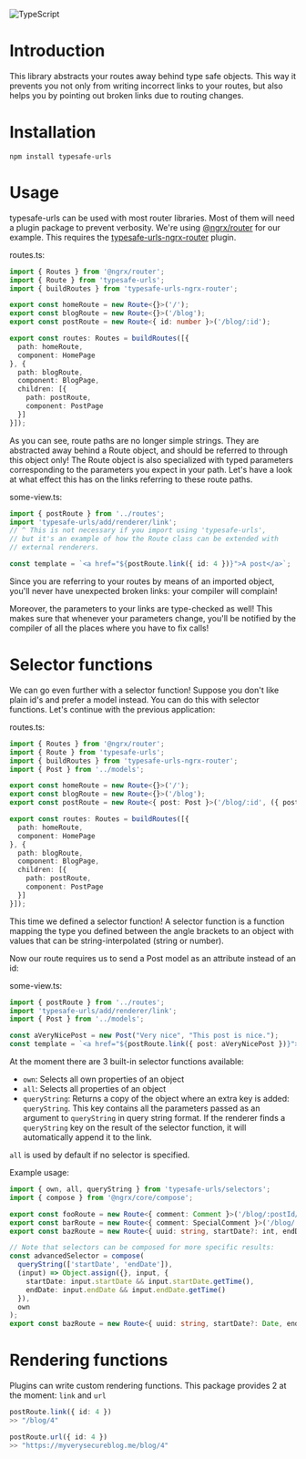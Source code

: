 ![TypeScript](https://badges.frapsoft.com/typescript/version/typescript-next.svg?v=101)

# Introduction
This library abstracts your routes away behind type safe objects.
This way it prevents you not only from writing incorrect links to your routes,
but also helps you by pointing out broken links due to routing changes.

# Installation

```
npm install typesafe-urls
```

# Usage
typesafe-urls can be used with most router libraries. Most of them will need
a plugin package to prevent verbosity. We're using [@ngrx/router](https://github.com/ngrx/router) for our example.
This requires the [typesafe-urls-ngrx-router](https://github.com/angryzor/typesafe-urls-ngrx-router) plugin.

routes.ts:
```typescript
import { Routes } from '@ngrx/router';
import { Route } from 'typesafe-urls';
import { buildRoutes } from 'typesafe-urls-ngrx-router';

export const homeRoute = new Route<{}>('/');
export const blogRoute = new Route<{}>('/blog');
export const postRoute = new Route<{ id: number }>('/blog/:id');

export const routes: Routes = buildRoutes([{
  path: homeRoute,
  component: HomePage
}, {
  path: blogRoute,
  component: BlogPage,
  children: [{
    path: postRoute,
    component: PostPage
  }]
}]);
```

As you can see, route paths are no longer simple strings. They are abstracted away
behind a Route object, and should be referred to through this object only! The
Route object is also specialized with typed parameters corresponding to the
parameters you expect in your path. Let's have a look at what effect this has
on the links referring to these route paths.

some-view.ts:

```typescript
import { postRoute } from '../routes';
import 'typesafe-urls/add/renderer/link';
// ^ This is not necessary if you import using 'typesafe-urls',
// but it's an example of how the Route class can be extended with
// external renderers.

const template = `<a href="${postRoute.link({ id: 4 })}">A post</a>`;
```

Since you are referring to your routes by means of an imported object, you'll
never have unexpected broken links: your compiler will complain!

Moreover, the parameters to your links are type-checked as well! This makes sure
that whenever your parameters change, you'll be notified by the compiler of all
the places where you have to fix calls!

# Selector functions
We can go even further with a selector function! Suppose you don't like plain
id's and prefer a model instead. You can do this with selector functions.
Let's continue with the previous application:

routes.ts:
```typescript
import { Routes } from '@ngrx/router';
import { Route } from 'typesafe-urls';
import { buildRoutes } from 'typesafe-urls-ngrx-router';
import { Post } from '../models';

export const homeRoute = new Route<{}>('/');
export const blogRoute = new Route<{}>('/blog');
export const postRoute = new Route<{ post: Post }>('/blog/:id', ({ post }) => ({ id: post.id }));

export const routes: Routes = buildRoutes([{
  path: homeRoute,
  component: HomePage
}, {
  path: blogRoute,
  component: BlogPage,
  children: [{
    path: postRoute,
    component: PostPage
  }]
}]);
```

This time we defined a selector function! A selector function is a function
mapping the type you defined between the angle brackets to an object
with values that can be string-interpolated (string or number).

Now our route requires us to send a Post model as an attribute instead of an
id:

some-view.ts:

```typescript
import { postRoute } from '../routes';
import 'typesafe-urls/add/renderer/link';
import { Post } from '../models';

const aVeryNicePost = new Post("Very nice", "This post is nice.");
const template = `<a href="${postRoute.link({ post: aVeryNicePost })}">A post</a>`;
```

At the moment there are 3 built-in selector functions available:

* `own`: Selects all own properties of an object
* `all`: Selects all properties of an object
* `queryString`: Returns a copy of the object where an extra key is added: `queryString`.
  This key contains  all the parameters passed as an argument to `queryString`
  in query string format. If the renderer finds a `queryString`
  key on the result of the selector function, it will automatically append
  it to the link.

`all` is used by default if no selector is specified.

Example usage:

```typescript
import { own, all, queryString } from 'typesafe-urls/selectors';
import { compose } from '@ngrx/core/compose';

export const fooRoute = new Route<{ comment: Comment }>('/blog/:postId/comments/:id', own);
export const barRoute = new Route<{ comment: SpecialComment }>('/blog/:postId/comments/:id', all);
export const bazRoute = new Route<{ uuid: string, startDate?: int, endDate?: int }>('/req/:uuid', queryString(['startDate', 'endDate']));

// Note that selectors can be composed for more specific results:
const advancedSelector = compose(
  queryString(['startDate', 'endDate']),
  (input) => Object.assign({}, input, {
    startDate: input.startDate && input.startDate.getTime(),
    endDate: input.endDate && input.endDate.getTime()
  }),
  own
);
export const bazRoute = new Route<{ uuid: string, startDate?: Date, endDate?: Date }>('/req/:uuid', advancedSelector);
```

# Rendering functions
Plugins can write custom rendering functions. This package provides 2 at the
moment: `link` and `url`

```typescript
postRoute.link({ id: 4 })
>> "/blog/4"

postRoute.url({ id: 4 })
>> "https://myverysecureblog.me/blog/4"
```
